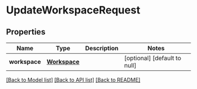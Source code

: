 # UpdateWorkspaceRequest
## Properties

| Name | Type | Description | Notes |
|------------ | ------------- | ------------- | -------------|
| **workspace** | [**Workspace**](Workspace.md) |  | [optional] [default to null] |

[[Back to Model list]](../README.md#documentation-for-models) [[Back to API list]](../README.md#documentation-for-api-endpoints) [[Back to README]](../README.md)


